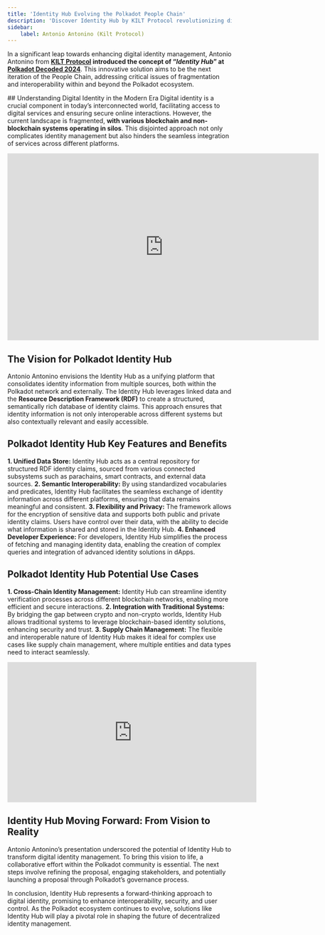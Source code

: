 ```yaml
---
title: 'Identity Hub Evolving the Polkadot People Chain'
description: 'Discover Identity Hub by KILT Protocol revolutionizing digital identity with seamless interoperability and enhanced security within the Polkadot ecosystem.'
sidebar:
    label: Antonio Antonino (Kilt Protocol)
---
```

In a significant leap towards enhancing digital identity management, Antonio Antonino from **[KILT Protocol](https://dablock.com/dapps/kilt-protocol/) introduced the concept of “*Identity Hub*” at [Polkadot Decoded 2024](https://dablock.com/web3-events/polkadot-decoded/)**. This innovative solution aims to be the next iteration of the People Chain, addressing critical issues of fragmentation and interoperability within and beyond the Polkadot ecosystem.

## Understanding Digital Identity in the Modern Era
Digital identity is a crucial component in today’s interconnected world, facilitating access to digital services and ensuring secure online interactions. However, the current landscape is fragmented, **with various blockchain and non-blockchain systems operating in silos**. This disjointed approach not only complicates identity management but also hinders the seamless integration of services across different platforms.

<iframe allowfullscreen="allowfullscreen" frameborder="0" height="420" src="https://docs.google.com/presentation/d/e/2PACX-1vQaBM61kZrFOVbviH-RjiVKL6lqgBYr3oWVziPjaLVtfukU6enU3bRa7htSyxFqoSwdfiN2iCEhAJqu/embed?start=false&loop=false&delayms=60000" width="700"></iframe>

## The Vision for Polkadot Identity Hub
Antonio Antonino envisions the Identity Hub as a unifying platform that consolidates identity information from multiple sources, both within the Polkadot network and externally. The Identity Hub leverages linked data and the **Resource Description Framework (RDF)** to create a structured, semantically rich database of identity claims. This approach ensures that identity information is not only interoperable across different systems but also contextually relevant and easily accessible.

## Polkadot Identity Hub Key Features and Benefits
**1. Unified Data Store:** Identity Hub acts as a central repository for structured RDF identity claims, sourced from various connected subsystems such as parachains, smart contracts, and external data sources.
**2. Semantic Interoperability:** By using standardized vocabularies and predicates, Identity Hub facilitates the seamless exchange of identity information across different platforms, ensuring that data remains meaningful and consistent.
**3. Flexibility and Privacy:** The framework allows for the encryption of sensitive data and supports both public and private identity claims. Users have control over their data, with the ability to decide what information is shared and stored in the Identity Hub.
**4. Enhanced Developer Experience:** For developers, Identity Hub simplifies the process of fetching and managing identity data, enabling the creation of complex queries and integration of advanced identity solutions in dApps.

## Polkadot Identity Hub Potential Use Cases
**1. Cross-Chain Identity Management:** Identity Hub can streamline identity verification processes across different blockchain networks, enabling more efficient and secure interactions.
**2. Integration with Traditional Systems:** By bridging the gap between crypto and non-crypto worlds, Identity Hub allows traditional systems to leverage blockchain-based identity solutions, enhancing security and trust.
**3. Supply Chain Management:** The flexible and interoperable nature of Identity Hub makes it ideal for complex use cases like supply chain management, where multiple entities and data types need to interact seamlessly.

<iframe allowfullscreen="allowfullscreen" frameborder="0" height="315" src="https://www.youtube.com/embed/Kn96bAwf8K0?si=EJNrD-DHS3MfIGwL" title="YouTube video player" width="560"></iframe>

## Identity Hub Moving Forward: From Vision to Reality
Antonio Antonino’s presentation underscored the potential of Identity Hub to transform digital identity management. To bring this vision to life, a collaborative effort within the Polkadot community is essential. The next steps involve refining the proposal, engaging stakeholders, and potentially launching a proposal through Polkadot’s governance process.

In conclusion, Identity Hub represents a forward-thinking approach to digital identity, promising to enhance interoperability, security, and user control. As the Polkadot ecosystem continues to evolve, solutions like Identity Hub will play a pivotal role in shaping the future of decentralized identity management.